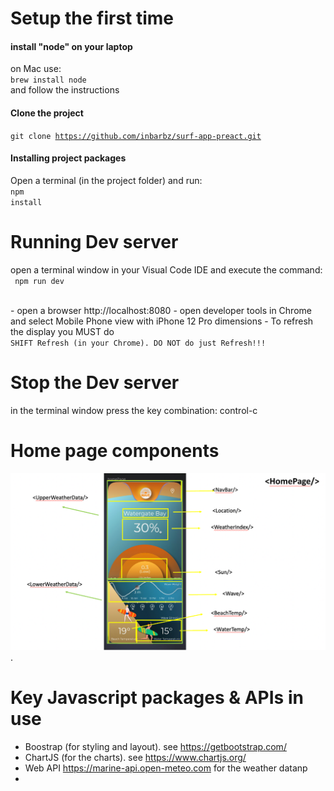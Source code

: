 
# Setup the first time

#### install "node" on your laptop
on Mac use:
<br/>
<code>brew install node</code>
<br/>
and follow the instructions

#### Clone the project
<code>git clone https://github.com/inbarbz/surf-app-preact.git</code>

#### Installing project packages
Open a terminal (in the project folder) and run:
<br/>
<code>npm install </code>

# Running Dev server
open a terminal window in your Visual Code IDE and execute the command:
<br/>
<code>
npm run dev 
</code>

<br/>
- open a browser http://localhost:8080
- open developer tools in Chrome and select Mobile Phone view with iPhone 12 Pro dimensions
- To refresh the display you MUST do 
<code> 
SHIFT Refresh (in your Chrome). DO NOT do just Refresh!!!
</code>


# Stop the Dev server
in the terminal window press the key combination:
control-c


# Home page components

![Home page Components](homePageComponents.png "React Components").

# Key Javascript packages & APIs in use
- Boostrap (for styling and layout). see https://getbootstrap.com/
- ChartJS (for the charts). see https://www.chartjs.org/
- Web API https://marine-api.open-meteo.com for the weather datanp
- 